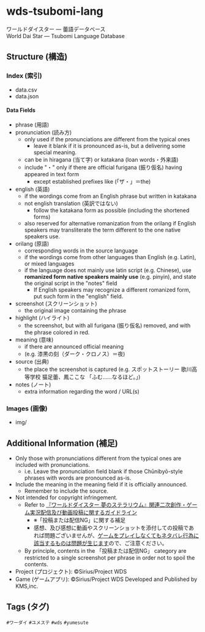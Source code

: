 # wds-tsubomi-lang
ワールドダイスター — 蕾語データベース<br>
World Dai Star — Tsubomi Language Database

## Structure (構造)
### Index (索引)
- data.csv
- data.json
#### Data Fields
- phrase (用語)
- pronunciation (読み方)
  - only used if the pronunciations are different from the typical ones
    - leave it blank if it is pronounced as-is, but a delivering some special meaning.
  - can be in hiragana (当て字) or katakana (loan words・外来語)
  - include "・" only if there are official furigana (振り仮名) having appeared in text form
    - except established prefixes like (「ザ・」＝the)
- english (英語)
  - if the wordings come from an English phrase but written in katakana
  - not english translation (英訳ではない)
    - follow the katakana form as possible (including the shortened forms)
  - also reserved for alternative romanization from the orilang if English speakers may transliterate the term different to the one native speakers use.
- orilang (原語)
  - corresponding words in the source language
  - if the wordings come from other languages than English (e.g. Latin), or mixed languages
  - if the language does not mainly use latin script (e.g. Chinese), use **romanized form native speakers mainly use** (e.g. pinyin), and state the original script in the "notes" field
    - If English speakers may recognize a different romanized form, put such form in the "english" field.
- screenshot (スクリーンショット)
  - the original image containing the phrase
- highlight (ハイライト)
  - the screenshot, but with all furigana (振り仮名) removed, and with the phrase colored in red.
- meaning (意味)
  - if there are announced official meaning
  - (e.g. 漆黒の刻（ダーク・クロノス）＝夜)
- source (出典)
  - the place the screenshot is captured (e.g. スポットストーリー 歌川高等学校 猫足蕾、鳳ここな 「ふむ……なるほど。」)
- notes (ノート)
  - extra information regarding the word / URL(s)
### Images (画像)
- img/

## Additional Information (補足)
- Only those with pronunciations different from the typical ones are included with pronunciations.
  - i.e. Leave the pronunciation field blank if those Chūnibyō-style phrases with words are pronounced as-is.
- Include the meaning in the meaning field if it is officially announced.
  - Remember to include the source.
- Not intended for copyright infringement.
  - Refer to [『ワールドダイスター 夢のステラリウム』関連二次創作・ゲーム実況配信及び動画投稿に関するガイドライン](https://world-dai-star.com/news/1947)
    - ※「投稿または配信NG」に関する補足
    - 感想、及び感想に動画やスクリーンショットを添付しての投稿であれば問題ございませんが、<ins>ゲームをプレイしなくてもネタバレ行為に該当するものは問題が生じます</ins>ので、ご注意ください。
  - By principle, contents in the 「投稿または配信NG」 category are restricted to a single screenshot per phrase in order not to spoil the contents.
- Project (プロジェクト): ©Sirius/Project WDS
- Game (ゲームアプリ): ©Sirius/Project WDS Developed and Published by KMS,inc.

## Tags (タグ)
`#ワーダイ` `#ユメステ` `#wds` `#yumesute`
